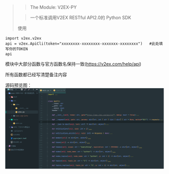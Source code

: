 >> The Module: V2EX-PY
> 
>> 一个标准调用V2EX RESTful API2.0的 Python SDK
> 
> 使用
>
```
import v2ex.v2ex
api = v2ex.ApiCli(token="xxxxxxxx-xxxxxxxx-xxxxxxx-xxxxxxxx")   #此处填写你的TOKEN
api
```

模块中大部分函数与官方函数名保持一致(https://v2ex.com/help/api)

所有函数都已经写清楚备注内容

源码预览图：
![](https://github.com/Zerek-Cheng/V2EX_for_pypi/blob/main/ApiSourceImg.png?raw=true)